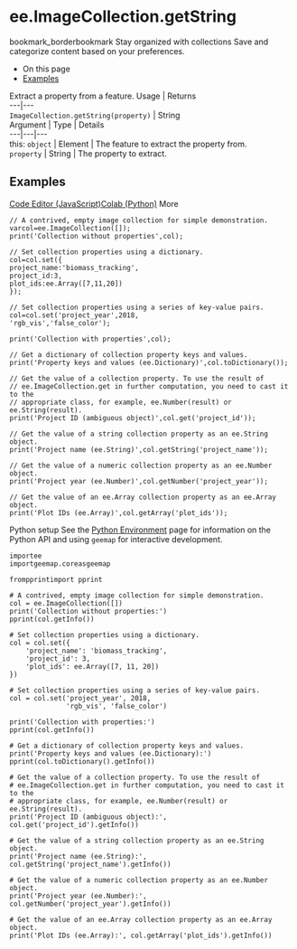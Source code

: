  
#  ee.ImageCollection.getString
bookmark_borderbookmark Stay organized with collections  Save and categorize content based on your preferences.
  * On this page
  * [Examples](https://developers.google.com/earth-engine/apidocs/ee-imagecollection-getstring#examples)


Extract a property from a feature.
Usage | Returns  
---|---  
`ImageCollection.getString(property)` | String  
Argument | Type | Details  
---|---|---  
this: `object` | Element | The feature to extract the property from.  
`property` | String | The property to extract.  
## Examples
[Code Editor (JavaScript)](https://developers.google.com/earth-engine/apidocs/ee-imagecollection-getstring#code-editor-javascript-sample)[Colab (Python)](https://developers.google.com/earth-engine/apidocs/ee-imagecollection-getstring#colab-python-sample) More
```
// A contrived, empty image collection for simple demonstration.
varcol=ee.ImageCollection([]);
print('Collection without properties',col);

// Set collection properties using a dictionary.
col=col.set({
project_name:'biomass_tracking',
project_id:3,
plot_ids:ee.Array([7,11,20])
});

// Set collection properties using a series of key-value pairs.
col=col.set('project_year',2018,
'rgb_vis','false_color');

print('Collection with properties',col);

// Get a dictionary of collection property keys and values.
print('Property keys and values (ee.Dictionary)',col.toDictionary());

// Get the value of a collection property. To use the result of
// ee.ImageCollection.get in further computation, you need to cast it to the
// appropriate class, for example, ee.Number(result) or ee.String(result).
print('Project ID (ambiguous object)',col.get('project_id'));

// Get the value of a string collection property as an ee.String object.
print('Project name (ee.String)',col.getString('project_name'));

// Get the value of a numeric collection property as an ee.Number object.
print('Project year (ee.Number)',col.getNumber('project_year'));

// Get the value of an ee.Array collection property as an ee.Array object.
print('Plot IDs (ee.Array)',col.getArray('plot_ids'));
```
Python setup
See the [ Python Environment](https://developers.google.com/earth-engine/guides/python_install) page for information on the Python API and using `geemap` for interactive development.
```
importee
importgeemap.coreasgeemap
```
```
frompprintimport pprint

# A contrived, empty image collection for simple demonstration.
col = ee.ImageCollection([])
print('Collection without properties:')
pprint(col.getInfo())

# Set collection properties using a dictionary.
col = col.set({
    'project_name': 'biomass_tracking',
    'project_id': 3,
    'plot_ids': ee.Array([7, 11, 20])
})

# Set collection properties using a series of key-value pairs.
col = col.set('project_year', 2018,
              'rgb_vis', 'false_color')

print('Collection with properties:')
pprint(col.getInfo())

# Get a dictionary of collection property keys and values.
print('Property keys and values (ee.Dictionary):')
pprint(col.toDictionary().getInfo())

# Get the value of a collection property. To use the result of
# ee.ImageCollection.get in further computation, you need to cast it to the
# appropriate class, for example, ee.Number(result) or ee.String(result).
print('Project ID (ambiguous object):', col.get('project_id').getInfo())

# Get the value of a string collection property as an ee.String object.
print('Project name (ee.String):', col.getString('project_name').getInfo())

# Get the value of a numeric collection property as an ee.Number object.
print('Project year (ee.Number):', col.getNumber('project_year').getInfo())

# Get the value of an ee.Array collection property as an ee.Array object.
print('Plot IDs (ee.Array):', col.getArray('plot_ids').getInfo())
```

